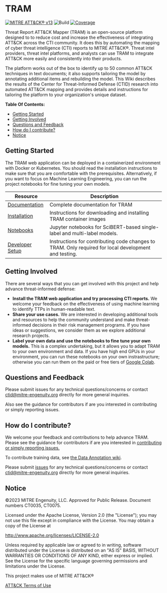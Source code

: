 # TRAM

[![MITRE ATT&CK® v13](https://img.shields.io/badge/MITRE%20ATT%26CK®-v13-red)](https://attack.mitre.org/versions/v13/)
![Build](https://img.shields.io/github/actions/workflow/status/center-for-threat-informed-defense/tram/test.yml)
[![Coverage](https://img.shields.io/codecov/c/github/center-for-threat-informed-defense/tram?token=ejCIZhBRGr)](https://codecov.io/gh/center-for-threat-informed-defense/tram)

Threat Report ATT&CK Mapper (TRAM) is an open-source platform designed to to reduce cost
and increase the effectiveness of integrating ATT&CK  across the CTI community. It does
this by automating the mapping of cyber threat intelligence (CTI) reports to MITRE
ATT&CK®. Threat intel providers, threat intel platforms, and analysts can use TRAM to
integrate ATT&CK more easily and consistently into their products.

The platform works out of the box to identify up to 50 common ATT&CK techniques in text
documents; it also supports tailoring the model by annotating additional items and
rebuilding the model. This Wiki describes the results of the Center for Threat-Informed
Defense (CTID) research into automated ATT&CK mapping and provides details and
instructions for tailoring the platform to your organization's unique dataset.

**Table Of Contents:**

- [Getting Started](#getting-started)
- [Getting Involved](#getting-involved)
- [Questions and Feedback](#questions-and-feedback)
- [How do I contribute?](#how-do-i-contribute)
- [Notice](#notice)

## Getting Started

The TRAM web application can be deployed in a containerized environment with Docker or
Kubernetes. You should read the installation instructions to make sure that you are
comfortable with the prerequisites. Alternatively, if you want to focus on Machine
Learning Engineering, you can run the project notebooks for fine tuning your own models.

| Resource                                                                                         | Description                                                                                          |
| ------------------------------------------------------------------------------------------------ | ---------------------------------------------------------------------------------------------------- |
| [Documentation](https://github.com/center-for-threat-informed-defense/tram/wiki)                 | Complete documentation for TRAM                                                                      |
| [Installation](https://github.com/center-for-threat-informed-defense/tram/wiki/Installation)     | Instructions for downloading and installing TRAM container images                                    |
| [Notebooks](https://github.com/center-for-threat-informed-defense/tram/tree/main/user_notebooks) | Jupyter notebooks for SciBERT-based single-label and multi-label models.                             |
| [Developer Setup](https://github.com/center-for-threat-informed-defense/tram/wiki/Developers)    | Instructions for contributing code changes to TRAM. Only required for local development and testing. |

## Getting Involved

There are several ways that you can get involved with this project and help advance
threat-informed defense:

- **Install the TRAM web application and try processing CTI reports.** We welcome your
  feedback on the effectiveness of using machine learning to identify TTPs in
  human-readable text.
- **Share your use cases.** We are interested in developing additional tools and
  resources to help the community understand and make threat-informed decisions in their
  risk management programs. If you have ideas or suggestions, we consider them as we
  explore additional research projects.
- **Label your own data and use the notebooks to fine tune your own models.** This is a
  complex undertaking, but it allows you to adapt TRAM to your own environment and data.
  If you have high end GPUs in your environment, you can run these notebooks on your own
  instrastructure; otherwise you can run them on the paid or free tiers of [Google
  Colab](https://colab.research.google.com/).

## Questions and Feedback

Please submit issues for any technical questions/concerns or contact
ctid@mitre-engenuity.org directly for more general inquiries.

Also see the guidance for contributors if are you interested in contributing or simply
reporting issues.

## How do I contribute?

We welcome your feedback and contributions to help advance TRAM. Please see the
guidance for contributors if are you interested in [contributing or simply
reporting issues.](/CONTRIBUTING.md)

To contribute training data, see [the Data Annotation wiki](https://github.com/center-for-threat-informed-defense/tram-private/wiki/Data-Annotation).

Please submit
[issues](https://github.com/center-for-threat-informed-defense/tram/issues) for
any technical questions/concerns or contact ctid@mitre-engenuity.org directly
for more general inquiries.

## Notice

©2023 MITRE Engenuity, LLC. Approved for Public Release. Document numbers CT0035, CT0075.

Licensed under the Apache License, Version 2.0 (the "License"); you may not use
this file except in compliance with the License. You may obtain a copy of the
License at

<http://www.apache.org/licenses/LICENSE-2.0>

Unless required by applicable law or agreed to in writing, software distributed
under the License is distributed on an "AS IS" BASIS, WITHOUT WARRANTIES OR
CONDITIONS OF ANY KIND, either express or implied. See the License for the
specific language governing permissions and limitations under the License.

This project makes use of MITRE ATT&CK®

[ATT&CK Terms of Use](https://attack.mitre.org/resources/terms-of-use/)
